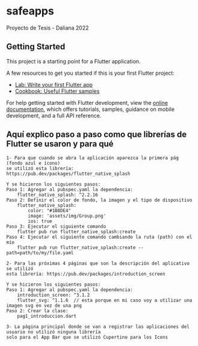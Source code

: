 # safeapps

Proyecto de Tesis - Daliana 2022

## Getting Started

This project is a starting point for a Flutter application.

A few resources to get you started if this is your first Flutter project:

- [Lab: Write your first Flutter app](https://docs.flutter.dev/get-started/codelab)
- [Cookbook: Useful Flutter samples](https://docs.flutter.dev/cookbook)

For help getting started with Flutter development, view the
[online documentation](https://docs.flutter.dev/), which offers tutorials,
samples, guidance on mobile development, and a full API reference.

## Aquí explico paso a paso como que librerías de Flutter se usaron y para qué
    1- Para que cuando se abra la aplicación aparezca la primera pág (fondo azul e ícono)
    se utilizó esta librería: https://pub.dev/packages/flutter_native_splash
    
    Y se hicieron los siguientes pasos:
    Paso 1: Agregar al pubspec.yaml la dependencia: 
        flutter_native_splash: ^2.2.16
    Paso 2: Definir el color de fondo, la imagen y el tipo de dispositivo 
        flutter_native_splash:
            color: "#1B8DE4"
            image: 'assets/img/Group.png'
            ios: true
    Paso 3: Ejecutar el siguiente comando
        flutter pub run flutter_native_splash:create
    Paso 4: Ejecutar el siguiente comando cambiando la ruta (path) con el mío
        flutter pub run flutter_native_splash:create --path=path/to/my/file.yaml

    2- Para las próximas 4 páginas que son la descripción del aplicativo se utilizó
    esta librería: https://pub.dev/packages/introduction_screen

    Y se hicieron los siguientes pasos:
    Paso 1: Agregar al pubspec.yaml la dependencia: 
        introduction_screen: ^3.1.2
        flutter_svg: ^1.1.6  // esta porque en mi caso voy a utilizar una imagen svg en vez de una png
    Paso 2: Crear la clase:
        pag1_introduccion.dart

    3- La página principal donde se van a registrar las aplicaciones del usuario no utilizó ninguna librería
    solo para el App Bar que se utilizó Cupertino para los Icons